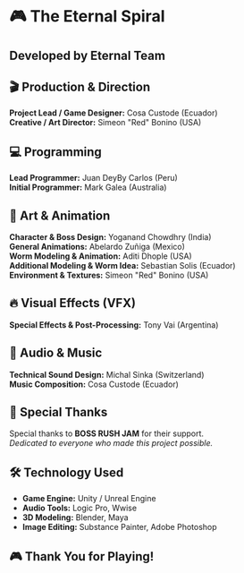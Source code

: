 # 🎮 The Eternal Spiral  
**Developed by Eternal Team**  
---

## 🎬 Production & Direction  
**Project Lead / Game Designer:** Cosa Custode (Ecuador)  
**Creative / Art Director:** Simeon "Red" Bonino (USA)  

## 💻 Programming  
**Lead Programmer:** Juan DeyBy Carlos (Peru)  
**Initial Programmer:** Mark Galea (Australia)  

## 🎨 Art & Animation  
**Character & Boss Design:** Yoganand Chowdhry (India)  
**General Animations:** Abelardo Zuñiga (Mexico)  
**Worm Modeling & Animation:** Aditi Dhople (USA)  
**Additional Modeling & Worm Idea:** Sebastian Solis (Ecuador)  
**Environment & Textures:** Simeon "Red" Bonino (USA)  

## 🔥 Visual Effects (VFX)  
**Special Effects & Post-Processing:** Tony Vai (Argentina)  

## 🎵 Audio & Music  
**Technical Sound Design:** Michal Sinka (Switzerland)  
**Music Composition:** Cosa Custode (Ecuador)  

## 💖 Special Thanks  
Special thanks to **BOSS RUSH JAM** for their support.  
*Dedicated to everyone who made this project possible.*  

## 🛠 Technology Used  
- **Game Engine:** Unity / Unreal Engine  
- **Audio Tools:** Logic Pro, Wwise  
- **3D Modeling:** Blender, Maya  
- **Image Editing:** Substance Painter, Adobe Photoshop  

## 🎮 Thank You for Playing!  

